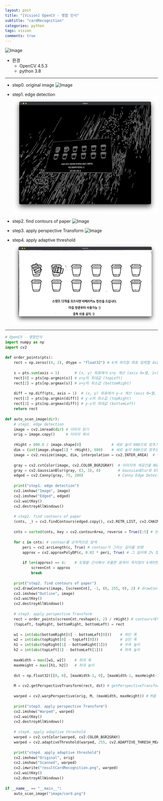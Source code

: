 ```yaml
---
layout: post
title: "[Vision] OpenCV - 명함 인식"
subtitle: "cardRecognition"
categories: python
tags: vision
comments: true
---
```


![Image](https://github.com/JeongJaeyoung0/JeongJaeyoung0.github.io/blob/master/assets/img/vision/cardRecognition.png?raw=true)

* 환경
    * OpenCV 4.5.3
    * python 3.8

* * *
* step0. original image
![Image](https://github.com/JeongJaeyoung0/JeongJaeyoung0.github.io/blob/master/assets/img/vision/card.png?raw=true)

* step1. edge detection
![Image](https://github.com/JeongJaeyoung0/JeongJaeyoung0.github.io/blob/master/assets/img/vision/cardRecognition_step1-2.png?raw=true)

* step2. find contours of paper
![Image](https://github.com/JeongJaeyoung0/JeongJaeyoung0.github.io/blob/master/assets/img/vision/cardRecognition_step2.png?raw=true)

* step3. apply perspective Transform
![Image](https://github.com/JeongJaeyoung0/JeongJaeyoung0.github.io/blob/master/assets/img/vision/cardRecognition_step3.png?raw=true)

* step4. apply adaptive threshold
![Image](https://github.com/JeongJaeyoung0/JeongJaeyoung0.github.io/blob/master/assets/img/vision/cardRecognition_step4.png?raw=true)

* * *

```python
# OpenCV - 명함인식
import numpy as np
import cv2

def order_points(pts):
    rect = np.zeros((4, 2), dtype = "float32") # 4개 꼭지점 좌표 입력할 4x2 행렬 생성

    s = pts.sum(axis = 1)       # (x, y) 좌표에서 x+y 계산 (axis 0=열, 1=행)
    rect[0] = pts[np.argmin(s)] # x+y의 최대값 (topLeft)
    rect[2] = pts[np.argmax(s)] # x+y의 최소값 (bottomRight)

    diff = np.diff(pts, axis = 1)  # (x, y) 좌표에서 y-x 계산 (axis 0=열, 1=행)
    rect[1] = pts[np.argmin(diff)] # y-x의 최소값 (topRight)
    rect[3] = pts[np.argmax(diff)] # y-x의 최대값 (bottomLeft)
    return rect

def auto_scan_image(dir):
    # step1. edge detection
    image = cv2.imread(dir) # 이미지 읽기
    orig = image.copy()     # 이미지 복사

    rHight = 800.0 / image.shape[0]              # 세로 높이 800으로 맞추기 위해
    dim = (int(image.shape[1] * rHight), 800)    # 세로 높이 800으로 맞추는 비율만큼 가로 길이에 곱함
    image = cv2.resize(image, dim, interpolation = cv2.INTER_AREA)  # 이미지 resize

    gray = cv2.cvtColor(image, cv2.COLOR_BGR2GRAY)  # 이미지의 색공간을 BGR에서 GRAY로 변화
    gray = cv2.GaussianBlur(gray, (3, 3), 0)        # GaussianBlur로 blur 효과 부여(윤곽 검출을 위함)
    edged = cv2.Canny(gray, 75, 200)                # Canny Edge Detection을 통해 edge 검출

    print("step1. edge detection")
    cv2.imshow("Image", image)
    cv2.imshow("Edged", edged)
    cv2.waitKey()
    cv2.destroyAllWindows()

    # step2. find contours of paper
    (cnts, _) = cv2.findContours(edged.copy(), cv2.RETR_LIST, cv2.CHAIN_APPROX_SIMPLE) # findContours를 통해 contours들을 반환받음

    cnts = sorted(cnts, key = cv2.contourArea, reverse = True)[:5] # 반환 받은 contour를 윤곽이 그린 면적(cv2.contourArea)이 큰 순서대로 정렬해서 5개만 받아옴

    for c in cnts: # contour를 순차적으로 탐색
        peri = cv2.arcLength(c, True) # contour가 그리는 길이를 반환
        approx = cv2.approxPolyDP(c, 0.02 * peri, True) # 그 길이에 2% 정도 오차를 해서 approxPolyDP를 통해 도형을 근사해서 구함

        if len(approx) == 4:    # 도형을 근사해서 추출한 윤곽이 꼭지점이 4개라면 그것이 명함의 윤곽으로 지정
            screenCnt = approx
            break

    print("step2. find contours of paper")
    cv2.drawContours(image, [screenCnt], -1, (0, 255, 0), 2) # drawContours를 통해 contours를 그림
    cv2.imshow("Outline", image)
    cv2.waitKey()
    cv2.destroyAllWindows()

    # step3. apply perspective Transform
    rect = order_points(screenCnt.reshape(4, 2) / rHight) # contours에서 4개의 꼭지점을 4x2의 배열로 재정렬하여 rHight로 나눔
    (topLeft, topRight, bottomRight, bottomLeft) = rect

    w1 = int(abs(bottomRight[0] - bottomLeft[0]))    # 하단 폭
    w2 = int(abs(topRight[0] - topLeft[0]))          # 상단 폭
    h1 = int(abs(topRight[1] - bottomRight[1]))      # 우측 높이
    h2 = int(abs(topLeft[1] - bottomLeft[1]))        # 좌측 높이

    maxWidth = max([w1, w2])    # 최대 폭
    maxHeight = max([h1, h2])   # 최대 높이

    dst = np.float32([[0, 0], [maxWidth-1, 0], [maxWidth-1, maxHeight-1], [0, maxHeight-1]]) # 변환될 크기만큼 행렬 생성 (1씩 작게)

    M = cv2.getPerspectiveTransform(rect, dst) # getPerspectiveTransform()함수를 통해서 나머지 픽셀을 옮기는 매트릭스 M에 반환

    warped = cv2.warpPerspective(orig, M, (maxWidth, maxHeight)) # M을 warpPerspective()에 넣음으로써 최종적으로 반듯한 사각형으로 변환된 이미지를 받음

    print("step3. apply perspective Transform")
    cv2.imshow("Warped", warped)
    cv2.waitKey()
    cv2.destroyAllWindows()

    # step4. apply adaptive threshold
    warped = cv2.cvtColor(warped, cv2.COLOR_BGR2GRAY)
    warped = cv2.adaptiveThreshold(warped, 255, cv2.ADAPTIVE_THRESH_MEAN_C, cv2.THRESH_BINARY, 21, 10) # adaptiveThresholde()를 통해서 흑백으로 바꿈

    print("step4. apply adaptive threshold")
    cv2.imshow("Original", orig)
    cv2.imshow("Scanned", warped)
    cv2.imwrite("resultCardRecognition.png", warped)
    cv2.waitKey()
    cv2.destroyAllWindows()

if __name__ == "__main__":
    auto_scan_image("image/card.png")
```